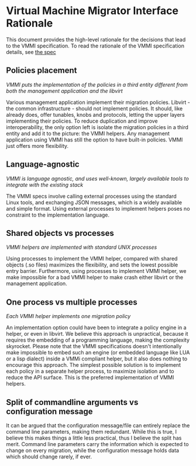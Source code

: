 # Virtual Machine Migrator Interface Rationale

This document provides the high-level rationale for the decisions that lead to the VMMI specification.
To read the rationale of the VMMI specification details, see [the spec](https://github.com/fromanirh/vmmi/blob/master/SPEC.md)

## Policies placement

*VMMI puts the implementation of the policies in a third entity different from both the management application and the libvirt*

Various management application implement their migration policies.
Libvirt - the common infrastructure - should not implement policies. It should, like already does, offer tunables, knobs and protocols, letting the upper layers implementing their policies.
To reduce duplication and improve interoperability, the only option left is isolate the migration policies in a third entity and add it to the picture: the VMMI helpers.
Any management application using VMMI has still the option to have built-in policies.
VMMI just offers more flexibility.

## Language-agnostic

*VMMI is language agnostic, and uses well-known, largely available tools to integrate with the existing stack*

The VMMI specs involve calling external processes using the standard Linux tools, and exchanging JSON messages, which is a widely available and simple format.
Using external processes to implement helpers poses no constraint to the implementation language.

## Shared objects vs processes

*VMMI helpers are implemented with standard UNIX processes*

Using processes to implement the VMMI helper, compared with shared objects (.so files) maximizes the flexibility, and sets the lowest possible entry barrier.
Furthermore, using processes to implement VMMI helper, we make impossible for a bad VMMI helper to make crash either libvirt or the management application.

## One process vs multiple processes

*Each VMMI helper implements one migration policy*

An implementation option could have been to integrate a policy engine in a helper, or even in libvirt.
We believe this approach is unpractical, because it requires the embedding of a programming language, making the complexity skyrocket.
Please note that the VMMI specifications doesn't intentionally make impossible to embed such an engine (or embedded language like LUA
or a lisp dialect) inside a VMMi compliant helper, but it also does nothing to encourage this approach.
The simplest possible solution is to implement each policy in a separate helper process, to maximize isolation and to reduce the API surface.
This is the preferred implementation of VMMI helpers.

## Split of commandline arguments vs configuration message

It can be argued that the configuration message/file can entirely replace the command line parameters, making them redundant.
While this is true, I believe this makes things a little less practical, thus I believe the split has merit.
Command line parameters carry the information which is expected to change on every migration, while the configuration message holds
data which should change rarely, if ever.
